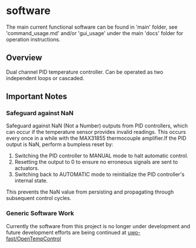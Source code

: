 # software

The main current functional software can be found in 'main' folder, see 'command_usage.md' and/or 'gui_usage' under the main 'docs' folder for operation instructions.

## Overview

Dual channel PID temperature controller. Can be operated as two independent loops or cascaded.

## Important Notes

### Safeguard against NaN

Safeguard against NaN (Not a Number) outputs from PID controllers, which can occur if the temperature sensor provides invalid readings. This occurs every once in a while with the MAX31855 thermocouple amplifier.If the PID output is NaN, perform a bumpless reset by:

1. Switching the PID controller to MANUAL mode to halt automatic control.
2. Resetting the output to 0 to ensure no erroneous signals are sent to actuators.
3. Switching back to AUTOMATIC mode to reinitialize the PID controller's internal state.

This prevents the NaN value from persisting and propagating through subsequent control cycles.

### Generic Software Work

Currently the software from this project is no longer under development and future development efforts are being continued at [uwo-fast/OpenTempControl](https://github.com/uwo-fast/OpenTempControl)
